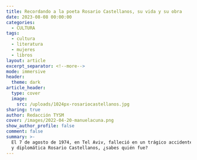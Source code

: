 ```yaml
---
title: Recordando a la poeta Rosario Castellanos, su vida y su obra
date: 2023-08-08 00:00:00
categories:
  - CULTURA
tags:
  - cultura
  - literatura
  - mujeres
  - libros
layout: article
excerpt_separator: <!--more-->
mode: immersive
header:
  theme: dark
article_header:
  type: cover
  image:
    src: /uploads/1024px-rosariocastellanos.jpg
sharing: true
author: Redacción TYSM
cover: /images/2022-04-20-manuelacuna.png
show_author_profile: false
comment: false
summary: >-
  El 7 de agosto de 1974, en Tel Aviv, falleció en un trágico accidente la poeta
  y diplomática Rosario Castellanos, ¿sabes quién fue?
---
```

